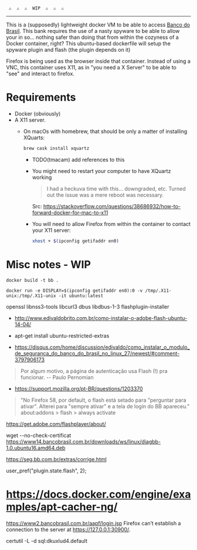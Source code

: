 ```

 ⚠️  ⚠️  ⚠️  WIP  ⚠️  ⚠️  ⚠️

```

---

This is a (supposedly) lightweight docker VM to be able to access [Banco do Brasil](http://www.bb.com.br). This bank requires the use of a nasty spyware to be able to allow your in so... nothing safer than doing that from within the cozyness of a Docker container, right? This ubuntu-based dockerfile will setup the spyware plugin and flash (the plugin depends on it) 

Firefox is being used as the browser inside that container. Instead of using a VNC, this container uses X11, as in "you need a X Server" to be able to "see" and interact to firefox.


# Requirements

* Docker (obviously)
* A X11 server.
  * On macOs with homebrew, that should be only a matter of installing XQuarts:

    ```sh
    brew cask install xquartz
    ```
    * TODO(tmacam) add references to this
    * You might need to restart your computer to have XQuartz working

		> I had a heckuva time with this... downgraded, etc. Turned out the issue was a mere reboot was necessary. 

		Src: https://stackoverflow.com/questions/38686932/how-to-forward-docker-for-mac-to-x11
	* You will need to allow Firefox from within the container to contact your X11 server:

	  ```sh
	  xhost + $(ipconfig getifaddr en0)
	  ``` 




# Misc notes - WIP

```
docker build -t bb .

docker run -e DISPLAY=$(ipconfig getifaddr en0):0 -v /tmp/.X11-unix:/tmp/.X11-unix -it ubuntu:latest
```

openssl libnss3-tools libcurl3 dbus libdbus-1-3
flashplugin-installer

* http://www.edivaldobrito.com.br/como-instalar-o-adobe-flash-ubuntu-14-04/

* apt-get install ubuntu-restricted-extras


* https://disqus.com/home/discussion/edivaldo/como_instalar_o_modulo_de_seguranca_do_banco_do_brasil_no_linux_27/newest/#comment-3797906173
>  Por algum motivo, a página de autenticação usa Flash (!) pra funcionar. -- Paulo Pernomian
* https://support.mozilla.org/pt-BR/questions/1203370
> "No Firefox 58, por default, o flash está setado para "perguntar para ativar". Alterei para "sempre ativar" e a tela de login do BB apareceu."
about:addons > flash > always activate

https://get.adobe.com/flashplayer/about/ 

wget --no-check-certificat  https://www14.bancobrasil.com.br/downloads/ws/linux/diagbb-1.0.ubuntu16.amd64.deb 

https://seg.bb.com.br/extras/corrige.html

user_pref("plugin.state.flash", 2);

# https://docs.docker.com/engine/examples/apt-cacher-ng/

https://www2.bancobrasil.com.br/aapf/login.jsp
Firefox can’t establish a connection to the server at https://127.0.0.1:30900/.

certutil -L -d sql:dkuxlud4.default